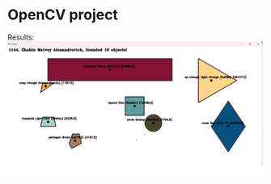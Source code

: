# OpenCV project

Results:
![alt text](https://github.com/dzhovsdelkunevhodil/opencv/blob/master/res.jpg)
